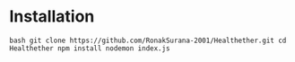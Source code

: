 # Installation  
``bash
git clone https://github.com/RonakSurana-2001/Healthether.git
cd Healthether
npm install
nodemon index.js
``
